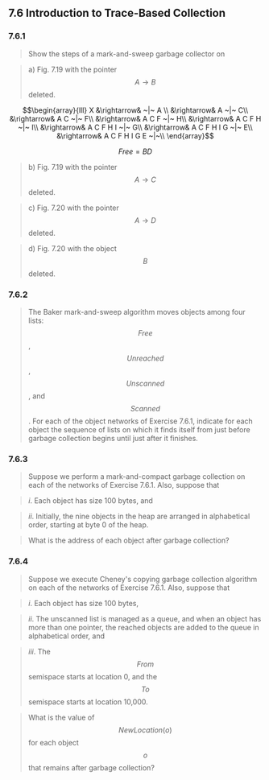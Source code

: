 ## 7.6 Introduction to Trace-Based Collection

### 7.6.1

> Show the steps of a mark-and-sweep garbage collector on

> a) Fig. 7.19 with the pointer $$A \rightarrow B$$ deleted.

$$\begin{array}{lll}
X &\rightarrow& ~|~ A \\
&\rightarrow& A ~|~ C\\
&\rightarrow& A C ~|~ F\\
&\rightarrow& A C F ~|~ H\\
&\rightarrow& A C F H ~|~ I\\
&\rightarrow& A C F H I ~|~ G\\
&\rightarrow& A C F H I G ~|~ E\\
&\rightarrow& A C F H I G E ~|~\\
\end{array}$$

$$Free = B D$$

> b) Fig. 7.19 with the pointer $$A \rightarrow C$$ deleted.

> c) Fig. 7.20 with the pointer $$A \rightarrow D$$ deleted.

> d) Fig. 7.20 with the object $$B$$ deleted.

### 7.6.2

> The Baker mark-and-sweep algorithm moves objects among four lists: $$Free$$, $$Unreached$$, $$Unscanned$$, and $$Scanned$$. For each of the object networks of Exercise 7.6.1, indicate for each object the sequence of lists on which it finds itself from just before garbage collection begins until just after it finishes.

### 7.6.3

> Suppose we perform a mark-and-compact garbage collection on each of the networks of Exercise 7.6.1. Also, suppose that

> _i_. Each object has size 100 bytes, and

> _ii_. Initially, the nine objects in the heap are arranged in alphabetical order, starting at byte 0 of the heap.

> What is the address of each object after garbage collection?

### 7.6.4

> Suppose we execute Cheney's copying garbage collection algorithm on each of the networks of Exercise 7.6.1. Also, suppose that

> _i_. Each object has size 100 bytes,

> _ii_. The unscanned list is managed as a queue, and when an object has more than one pointer, the reached objects are added to the queue in alphabetical order, and

> _iii_. The $$From$$ semispace starts at location 0, and the $$To$$ semispace starts at location 10,000.

> What is the value of $$NewLocation(o)$$ for each object $$o$$ that remains after garbage collection?
